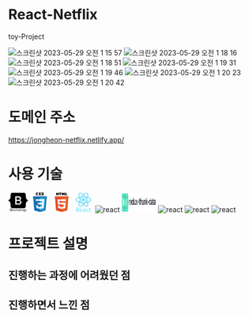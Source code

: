 # React-Netflix
 toy-Project
 
 <img width="300" height="350" alt="스크린샷 2023-05-29 오전 1 15 57" src="https://github.com/whdgjs7300/React-NETFLIX/assets/112137464/03f81892-ca1c-4730-ab44-f22e759467b7">
<img width="300" height="350" alt="스크린샷 2023-05-29 오전 1 18 16" src="https://github.com/whdgjs7300/React-NETFLIX/assets/112137464/dbce30aa-6d7a-4f34-ada1-06a0714692ec">
<img width="300" height="350" alt="스크린샷 2023-05-29 오전 1 18 51" src="https://github.com/whdgjs7300/React-NETFLIX/assets/112137464/cb812319-0cda-4132-8f8c-c75adc6d39ca">
<img width="300" height="350" alt="스크린샷 2023-05-29 오전 1 19 31" src="https://github.com/whdgjs7300/React-NETFLIX/assets/112137464/84bb0f0d-6e12-4326-8763-9198b3ab745d">

<img width="300" height="350" alt="스크린샷 2023-05-29 오전 1 19 46" src="https://github.com/whdgjs7300/React-NETFLIX/assets/112137464/2c680728-5638-41e6-b475-569ce06f28c3">

 <img width="300" height="350" alt="스크린샷 2023-05-29 오전 1 20 23" src="https://github.com/whdgjs7300/React-NETFLIX/assets/112137464/4304b2c4-8d05-49df-82af-a982b539118d">

<img width="300" height="350" alt="스크린샷 2023-05-29 오전 1 20 42" src="https://github.com/whdgjs7300/React-NETFLIX/assets/112137464/49484b51-c6e0-462e-8157-7fa357db405c">

# 도메인 주소
https://jongheon-netflix.netlify.app/


# 사용 기술

 <div>
 <img src="https://raw.githubusercontent.com/devicons/devicon/master/icons/bootstrap/bootstrap-plain-wordmark.svg" alt="bootstrap" width="40" height="40"/> 
 
<img src="https://raw.githubusercontent.com/devicons/devicon/master/icons/css3/css3-original-wordmark.svg" alt="css3" width="40" height="40"/> 
 
 <img src="https://raw.githubusercontent.com/devicons/devicon/master/icons/html5/html5-original-wordmark.svg" alt="html5" width="40" height="40"/> 
 <img src="https://raw.githubusercontent.com/devicons/devicon/master/icons/react/react-original-wordmark.svg" alt="react" width="40" height="40"/>  
   <img src="https://images.velog.io/images/dev-mish-mash/post/1dca7b40-8e73-4981-9916-160d3fc12040/react-redux.png" alt="react" width="50" height="40"/>  
   <img src="https://raw.githubusercontent.com/betagouv/redux-thunk-data/master/icon.png" alt="react" width="70" height="40"/>  
  <img src="https://static.vecteezy.com/system/resources/previews/003/399/771/original/youtube-icon-editorial-free-vector.jpg" alt="react" width="70" height="40"/>  
 <img src="https://images.velog.io/images/shin6403/post/648d49e1-951f-4810-a135-00126e8db172/react-1-svg.jpg" alt="react" width="70" height="40"/>  
 <img src="https://images.velog.io/images/a9120a/post/076364df-36f8-4b9b-a150-d1d3c176553e/twitterimage.jpg" alt="react" width="70" height="40"/>  
 
# 프로젝트 설명




## 진행하는 과정에 어려웠던 점



## 진행하면서 느낀 점

